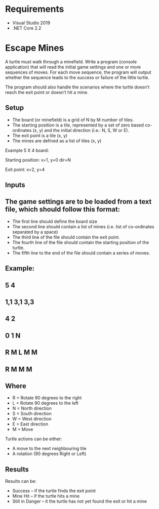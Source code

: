 # Requirements
- Visual Studio 2019
- .NET Core 2.2


# Escape Mines

A turtle must walk through a minefield. Write a program (console application) that will
read the initial game settings and one or more sequences of moves. For each move
sequence, the program will output whether the sequence leads to the success or failure
of the little turtle.

The program should also handle the scenarios where the turtle doesn’t reach the exit
point or doesn’t hit a mine.

## Setup

- The board (or minefield) is a grid of N by M number of tiles.
- The starting position is a tile, represented by a set of zero based co-ordinates
    (x, y) and the initial direction (i.e.: N, S, W or E).
- The exit point is a tile (x, y)
- The mines are defined as a list of tiles (x, y)

Example 5 X 4 board:

Starting position: x=1, y=0 dir=N

Exit point: x=2, y=4


## Inputs

## The game settings are to be loaded from a text file, which should follow this format:

- The first line should define the board size
- The second line should contain a list of mines (i.e. list of co-ordinates separated
    by a space)
- The third line of the file should contain the exit point.
- The fourth line of the file should contain the starting position of the turtle.
- The fifth line to the end of the file should contain a series of moves.

## Example:

## 5 4
## 1,1 3,1 3,3
## 4 2
## 0 1 N
## R M L M M
## R M M M

## Where

- R = Rotate 90 degrees to the right
- L = Rotate 90 degrees to the left
- N = North direction
- S = South direction
- W = West direction
- E = East direction
- M = Move

Turtle actions can be either:

- A move to the next neighbouring tile
- A rotation (90 degrees Right or Left)

## Results

Results can be:

- Success – if the turtle finds the exit point
- Mine Hit – if the turtle hits a mine
- Still in Danger – it the turtle has not yet found the exit or hit a mine

